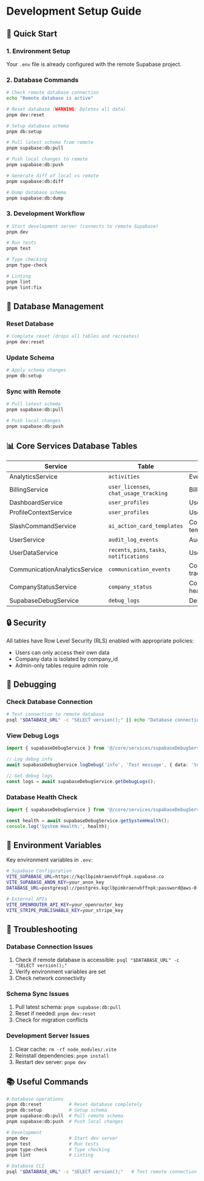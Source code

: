 # Development Setup Guide

## 🚀 Quick Start

### 1. Environment Setup
Your `.env` file is already configured with the remote Supabase project.

### 2. Database Commands

```bash
# Check remote database connection
echo "Remote database is active"

# Reset database (WARNING: Deletes all data)
pnpm dev:reset

# Setup database schema
pnpm db:setup

# Pull latest schema from remote
pnpm supabase:db:pull

# Push local changes to remote
pnpm supabase:db:push

# Generate diff of local vs remote
pnpm supabase:db:diff

# Dump database schema
pnpm supabase:db:dump
```

### 3. Development Workflow

```bash
# Start development server (connects to remote Supabase)
pnpm dev

# Run tests
pnpm test

# Type checking
pnpm type-check

# Linting
pnpm lint
pnpm lint:fix
```

## 🔧 Database Management

### Reset Database
```bash
# Complete reset (drops all tables and recreates)
pnpm dev:reset
```

### Update Schema
```bash
# Apply schema changes
pnpm db:setup
```

### Sync with Remote
```bash
# Pull latest schema
pnpm supabase:db:pull

# Push local changes
pnpm supabase:db:push
```

## 📊 Core Services Database Tables

| Service | Table | Purpose |
|---------|-------|---------|
| AnalyticsService | `activities` | Event tracking |
| BillingService | `user_licenses`, `chat_usage_tracking` | Billing data |
| DashboardService | `user_profiles` | User data |
| ProfileContextService | `user_profiles` | User profiles |
| SlashCommandService | `ai_action_card_templates` | Command templates |
| UserService | `audit_log_events` | Audit logs |
| UserDataService | `recents`, `pins`, `tasks`, `notifications` | User data |
| CommunicationAnalyticsService | `communication_events` | Communication tracking |
| CompanyStatusService | `company_status` | Company health |
| SupabaseDebugService | `debug_logs` | Debug logging |

## 🔒 Security

All tables have Row Level Security (RLS) enabled with appropriate policies:
- Users can only access their own data
- Company data is isolated by company_id
- Admin-only tables require admin role

## 🐛 Debugging

### Check Database Connection
```bash
# Test connection to remote database
psql "$DATABASE_URL" -c "SELECT version();" || echo "Database connection failed"
```

### View Debug Logs
```typescript
import { supabaseDebugService } from '@/core/services/supabaseDebugService';

// Log debug info
await supabaseDebugService.logDebug('info', 'Test message', { data: 'test' });

// Get debug logs
const logs = await supabaseDebugService.getDebugLogs();
```

### Database Health Check
```typescript
import { supabaseDebugService } from '@/core/services/supabaseDebugService';

const health = await supabaseDebugService.getSystemHealth();
console.log('System Health:', health);
```

## 📝 Environment Variables

Key environment variables in `.env`:

```bash
# Supabase Configuration
VITE_SUPABASE_URL=https://kqclbpimkraenvbffnpk.supabase.co
VITE_SUPABASE_ANON_KEY=your_anon_key
DATABASE_URL=postgresql://postgres.kqclbpimkraenvbffnpk:password@aws-0-us-west-1.pooler.supabase.com:6543/postgres

# External APIs
VITE_OPENROUTER_API_KEY=your_openrouter_key
VITE_STRIPE_PUBLISHABLE_KEY=your_stripe_key
```

## 🚨 Troubleshooting

### Database Connection Issues
1. Check if remote database is accessible: `psql "$DATABASE_URL" -c "SELECT version();"`
2. Verify environment variables are set
3. Check network connectivity

### Schema Sync Issues
1. Pull latest schema: `pnpm supabase:db:pull`
2. Reset if needed: `pnpm dev:reset`
3. Check for migration conflicts

### Development Server Issues
1. Clear cache: `rm -rf node_modules/.vite`
2. Reinstall dependencies: `pnpm install`
3. Restart dev server: `pnpm dev`

## 📚 Useful Commands

```bash
# Database operations
pnpm db:reset          # Reset database completely
pnpm db:setup          # Setup schema
pnpm supabase:db:pull  # Pull remote schema
pnpm supabase:db:push  # Push local changes

# Development
pnpm dev               # Start dev server
pnpm test              # Run tests
pnpm type-check        # Type checking
pnpm lint              # Linting

# Database CLI
psql "$DATABASE_URL" -c "SELECT version();"   # Test remote connection
``` 